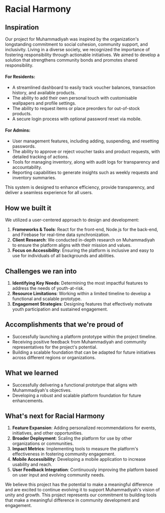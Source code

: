 # Racial Harmony

## Inspiration
Our project for Muhammadiyah was inspired by the organization's longstanding commitment to social cohesion, community support, and inclusivity. Living in a diverse society, we recognized the importance of fostering responsibility through actionable initiatives. We aimed to develop a solution that strengthens community bonds and promotes shared responsibility.

#### For Residents:
- A streamlined dashboard to easily track voucher balances, transaction history, and available products.
- The ability to add their own personal touch with customisable wallpapers and profile settings.
- The ability to request items or place preorders for out-of-stock products.
- A secure login process with optional password reset via mobile.

#### For Admins:
- User management features, including adding, suspending, and resetting passwords.
- The ability to approve or reject voucher tasks and product requests, with detailed tracking of actions.
- Tools for managing inventory, along with audit logs for transparency and accountability.
- Reporting capabilities to generate insights such as weekly requests and inventory summaries.

This system is designed to enhance efficiency, provide transparency, and deliver a seamless experience for all users.

## How we built it
We utilized a user-centered approach to design and development:
1. **Frameworks & Tools**: React for the front-end, Node.js for the back-end, and Firebase for real-time data synchronization.
2. **Client Research**: We conducted in-depth research on Muhammadiyah to ensure the platform aligns with their mission and values.
3. **Focus on Accessibility**: Ensuring the platform is inclusive and easy to use for individuals of all backgrounds and abilities.

## Challenges we ran into
1. **Identifying Key Needs**: Determining the most impactful features to address the needs of youth-at-risk.
2. **Resource Limitations**: Working within a limited timeline to develop a functional and scalable prototype.
3. **Engagement Strategies**: Designing features that effectively motivate youth participation and sustained engagement.

## Accomplishments that we're proud of
- Successfully launching a platform prototype within the project timeline.
- Receiving positive feedback from Muhammadiyah and community representatives for the project's potential.
- Building a scalable foundation that can be adapted for future initiatives across different regions or organizations.

## What we learned
- Successfully delivering a functional prototype that aligns with Muhammadiyah's objectives.
- Developing a robust and scalable platform foundation for future enhancements.

## What's next for Racial Harmony
1. **Feature Expansion**: Adding personalized recommendations for events, initiatives, and other opportunities.
2. **Broader Deployment**: Scaling the platform for use by other organizations or communities.
3. **Impact Metrics**: Implementing tools to measure the platform's effectiveness in fostering community engagement.
4. **Mobile Accessibility**: Developing a mobile application to increase usability and reach.
5. **User Feedback Integration**: Continuously improving the platform based on user input and evolving community needs.

We believe this project has the potential to make a meaningful difference and are excited to continue evolving it to support Muhammadiyah's vision of unity and growth. This project represents our commitment to building tools that make a meaningful difference in community development and engagement.

